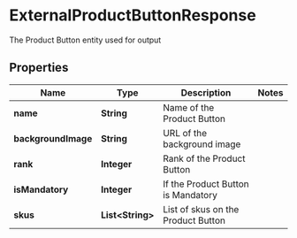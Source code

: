 

# ExternalProductButtonResponse

The Product Button entity used for output

## Properties

Name | Type | Description | Notes
------------ | ------------- | ------------- | -------------
**name** | **String** | Name of the Product Button | 
**backgroundImage** | **String** | URL of the background image | 
**rank** | **Integer** | Rank of the Product Button | 
**isMandatory** | **Integer** | If the Product Button is Mandatory | 
**skus** | **List&lt;String&gt;** | List of skus on the Product Button | 



